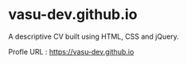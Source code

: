 # vasu-dev.github.io

A descriptive CV built using HTML, CSS and jQuery.

Profle URL : https://vasu-dev.github.io
